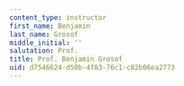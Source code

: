 ```yaml
---
content_type: instructor
first_name: Benjamin
last_name: Grosof
middle_initial: ''
salutation: Prof.
title: Prof. Benjamin Grosof
uid: d7546624-d50b-4f83-76c1-c82b06ea2773
---
```

